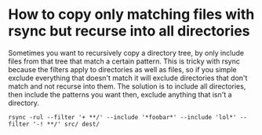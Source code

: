 
How to copy only matching files with rsync but recurse into all directories
===========================================================================

Sometimes you want to recursively copy a directory tree, by only include files
from that tree that match a certain pattern.  This is tricky with rsync because
the filters apply to directories as well as files, so if you simple exclude
everything that doesn't match it will exclude directories that don't match and
not recurse into them.  The solution is to include all directories, then
include the patterns you want then, exclude anything that isn't a directory.


    rsync -rul --filter '+ **/' --include '*foobar*' --include 'lol*' --filter '-! **/' src/ dest/

